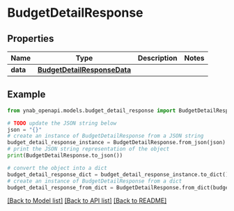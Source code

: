 # BudgetDetailResponse


## Properties

Name | Type | Description | Notes
------------ | ------------- | ------------- | -------------
**data** | [**BudgetDetailResponseData**](BudgetDetailResponseData.md) |  | 

## Example

```python
from ynab_openapi.models.budget_detail_response import BudgetDetailResponse

# TODO update the JSON string below
json = "{}"
# create an instance of BudgetDetailResponse from a JSON string
budget_detail_response_instance = BudgetDetailResponse.from_json(json)
# print the JSON string representation of the object
print(BudgetDetailResponse.to_json())

# convert the object into a dict
budget_detail_response_dict = budget_detail_response_instance.to_dict()
# create an instance of BudgetDetailResponse from a dict
budget_detail_response_from_dict = BudgetDetailResponse.from_dict(budget_detail_response_dict)
```
[[Back to Model list]](../README.md#documentation-for-models) [[Back to API list]](../README.md#documentation-for-api-endpoints) [[Back to README]](../README.md)


